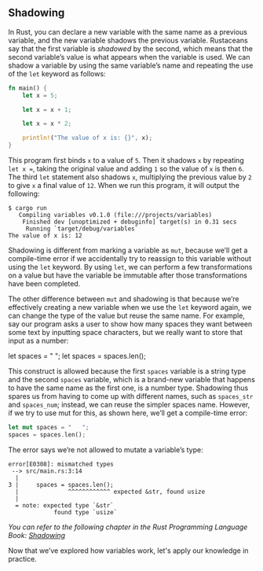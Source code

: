 ## Shadowing

In Rust, you can declare a new variable with the same name as a previous variable, and the new variable shadows the previous variable. Rustaceans say that the first variable is _shadowed_ by the second, which means that the second variable’s value is what appears when the variable is used. We can shadow a variable by using the same variable’s name and repeating the use of the `let` keyword as follows:

```rust
fn main() {
    let x = 5;

    let x = x + 1;

    let x = x * 2;

    println!("The value of x is: {}", x);
}
```

This program first binds `x` to a value of `5`. Then it shadows `x` by repeating `let x =`, taking the original value and adding `1` so the value of `x` is then `6`. The third `let` statement also shadows `x`, multiplying the previous value by `2` to give `x` a final value of `12`. When we run this program, it will output the following:

```text
$ cargo run
   Compiling variables v0.1.0 (file:///projects/variables)
    Finished dev [unoptimized + debuginfo] target(s) in 0.31 secs
     Running `target/debug/variables`
The value of x is: 12
```


Shadowing is different from marking a variable as `mut`, because we’ll get a compile-time error if we accidentally try to reassign to this variable without using the `let` keyword. By using `let`, we can perform a few transformations on a value but have the variable be immutable after those transformations have been completed.

The other difference between `mut` and shadowing is that because we’re effectively creating a new variable when we use the `let` keyword again, we can change the type of the value but reuse the same name. For example, say our program asks a user to show how many spaces they want between some text by inputting space characters, but we really want to store that input as a number:


let spaces = "   ";
let spaces = spaces.len();

This construct is allowed because the first `spaces` variable is a string type and the second `spaces` variable, which is a brand-new variable that happens to have the same name as the first one, is a number type. Shadowing thus spares us from having to come up with different names, such as `spaces_str` and `spaces_num`; instead, we can reuse the simpler spaces name. However, if we try to use mut for this, as shown here, we’ll get a compile-time error:

```rust
let mut spaces = "   ";
spaces = spaces.len();
```

The error says we’re not allowed to mutate a variable’s type:

```text
error[E0308]: mismatched types
 --> src/main.rs:3:14
  |
3 |     spaces = spaces.len();
  |              ^^^^^^^^^^^^ expected &str, found usize
  |
  = note: expected type `&str`
             found type `usize`
```

_You can refer to the following chapter in the Rust Programming Language Book: [Shadowing](https://doc.rust-lang.org/stable/book/ch03-01-variables-and-mutability.html#shadowing)_

Now that we’ve explored how variables work, let's apply our knowledge in practice.